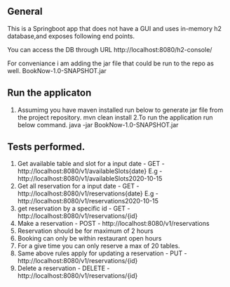 ## General
    
This is a Springboot app that does not have a GUI and uses in-memory h2 database,and exposes following end points.

You can access the DB through URL http://localhost:8080/h2-console/

For conveniance i am adding the jar file that could be run to the repo as well. BookNow-1.0-SNAPSHOT.jar

## Run the applicaton
1. Assumimg you have maven installed run below to generate jar file from the project repository.
  mvn clean install
2.To run the application run below command.
java -jar BookNow-1.0-SNAPSHOT.jar


## Tests performed.
1. Get available table and slot for a input date - GET -  http://localhost:8080/v1/availableSlots{date} E.g - http://localhost:8080/v1/availableSlots2020-10-15
2. Get all reservation for a input date - GET -  http://localhost:8080/v1/reservations{date} E.g - http://localhost:8080/v1/reservations2020-10-15
3. get reservation by a specific id - GET - http://localhost:8080/v1/reservations/{id}
4. Make a reservation - POST - http://localhost:8080/v1/reservations 
5. Reservation should be for maximum of 2 hours
6. Booking can only be within restaurant open hours
7. For a give time you can only reserve a max of 20 tables.
8. Same above rules apply for updating a reservation  - PUT - http://localhost:8080/v1/reservations/{id} 
9. Delete a reservation - DELETE - http://localhost:8080/v1/reservations/{id}	
